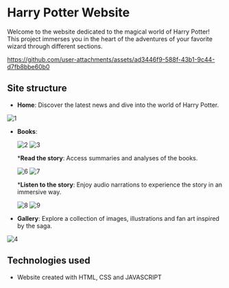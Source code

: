 # Harry Potter Website

Welcome to the website dedicated to the magical world of Harry Potter! This project immerses you in the heart of the adventures of your favorite wizard through different sections.

https://github.com/user-attachments/assets/ad3446f9-588f-43b1-9c44-d7fb8bbe60b0


## Site structure

- **Home**: Discover the latest news and dive into the world of Harry Potter.

![1](https://github.com/user-attachments/assets/a18b051a-fdae-4bf4-99fb-71c64220d9d9)
 
- **Books**:
  
  ![2](https://github.com/user-attachments/assets/e2704333-1571-4277-a553-ccd1118f835f)
  ![3](https://github.com/user-attachments/assets/6310fdd8-a7d5-4a86-bf99-178c40ee3051)


  ***Read the story**: Access summaries and analyses of the books.
  
  ![6](https://github.com/user-attachments/assets/39f4fe2a-be0f-4fcb-b069-3c31a3102bef)
  ![7](https://github.com/user-attachments/assets/7266adf3-081a-4c54-9a25-0ab340a36629)


  ***Listen to the story**: Enjoy audio narrations to experience the story in an immersive way.

  ![8](https://github.com/user-attachments/assets/323b69c0-1ce1-4265-b7d8-e3413265faf2)
![9](https://github.com/user-attachments/assets/a369e708-e5a5-4084-8986-575ff5528901)


- **Gallery**: Explore a collection of images, illustrations and fan art inspired by the saga.
  
![4](https://github.com/user-attachments/assets/236701d5-b09d-4981-b23f-364bc04692b4)

  

## Technologies used

- Website created with HTML, CSS and JAVASCRIPT

